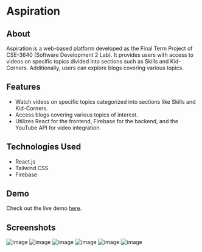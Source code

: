 # Aspiration

## About

Aspiration is a web-based platform developed as the Final Term Project of CSE-3640 (Software Development 2 Lab). It provides users with access to videos on specific topics divided into sections such as Skills and Kid-Corners. Additionally, users can explore blogs covering various topics.

## Features

- Watch videos on specific topics categorized into sections like Skills and Kid-Corners.
- Access blogs covering various topics of interest.
- Utilizes React for the frontend, Firebase for the backend, and the YouTube API for video integration.

## Technologies Used

- React.js
- Tailwind CSS
- Firebase

## Demo

Check out the live demo [here](https://aspirations.netlify.app/home).

## Screenshots

![image](https://github.com/Durjoy1971/Aspirations/assets/91456847/8959e038-b0f4-4a37-a718-b780ece6ea46)
![image](https://github.com/Durjoy1971/Aspirations/assets/91456847/f069da87-e2a6-4baa-b3a0-28fd9c012258)
![image](https://github.com/Durjoy1971/Aspirations/assets/91456847/316581d4-787a-4847-837e-bb05fe3f4170)
![image](https://github.com/Durjoy1971/Aspirations/assets/91456847/50070df6-15d1-4d68-8d8f-4a7720f8770e)
![image](https://github.com/Durjoy1971/Aspirations/assets/91456847/665290e5-a329-4a78-b598-adab17627353)
![image](https://github.com/Durjoy1971/Aspirations/assets/91456847/388f9d3e-e97d-4d0a-97a2-0e66baf10abd)
